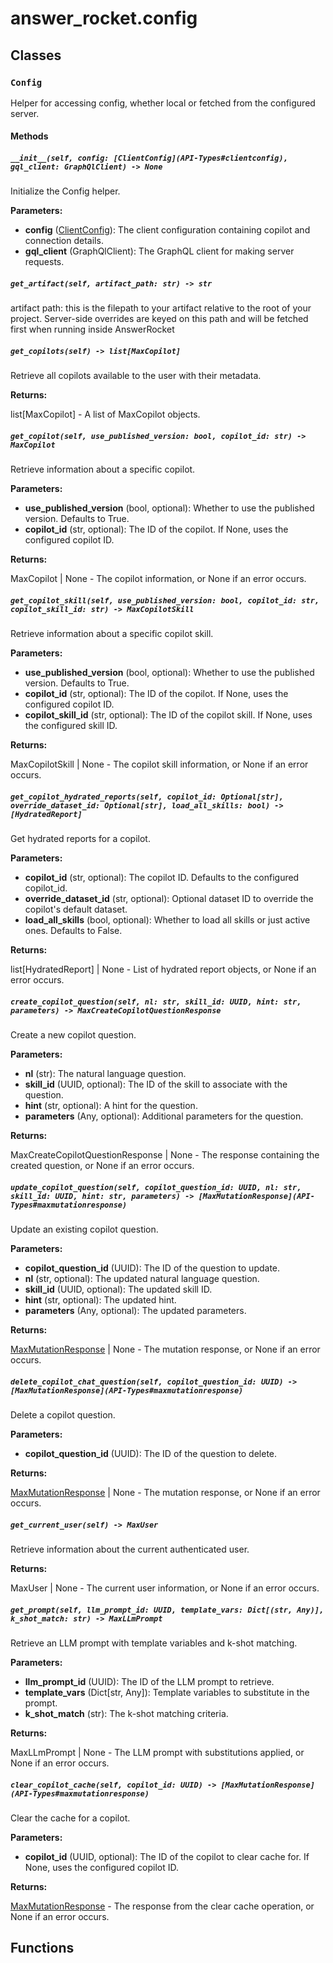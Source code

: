 # answer_rocket.config

## Classes

### `Config`

Helper for accessing config, whether local or fetched from the configured server.

#### Methods

##### `__init__(self, config: [ClientConfig](API-Types#clientconfig), gql_client: GraphQlClient) -> None`


Initialize the Config helper.


**Parameters:**

- **config** ([ClientConfig](API-Types#clientconfig)): The client configuration containing copilot and connection details.
- **gql_client** (GraphQlClient): The GraphQL client for making server requests.

##### `get_artifact(self, artifact_path: str) -> str`


artifact path: this is the filepath to your artifact relative to the root of your project.
Server-side overrides are keyed on this path and will be fetched first when running inside AnswerRocket

##### `get_copilots(self) -> list[MaxCopilot]`


Retrieve all copilots available to the user with their metadata.


**Returns:**

list[MaxCopilot] - A list of MaxCopilot objects.

##### `get_copilot(self, use_published_version: bool, copilot_id: str) -> MaxCopilot`


Retrieve information about a specific copilot.


**Parameters:**

- **use_published_version** (bool, optional): Whether to use the published version. Defaults to True.
- **copilot_id** (str, optional): The ID of the copilot. If None, uses the configured copilot ID.


**Returns:**

MaxCopilot | None - The copilot information, or None if an error occurs.

##### `get_copilot_skill(self, use_published_version: bool, copilot_id: str, copilot_skill_id: str) -> MaxCopilotSkill`


Retrieve information about a specific copilot skill.


**Parameters:**

- **use_published_version** (bool, optional): Whether to use the published version. Defaults to True.
- **copilot_id** (str, optional): The ID of the copilot. If None, uses the configured copilot ID.
- **copilot_skill_id** (str, optional): The ID of the copilot skill. If None, uses the configured skill ID.


**Returns:**

MaxCopilotSkill | None - The copilot skill information, or None if an error occurs.

##### `get_copilot_hydrated_reports(self, copilot_id: Optional[str], override_dataset_id: Optional[str], load_all_skills: bool) -> [HydratedReport]`


Get hydrated reports for a copilot.


**Parameters:**

- **copilot_id** (str, optional): The copilot ID. Defaults to the configured copilot_id.
- **override_dataset_id** (str, optional): Optional dataset ID to override the copilot's default dataset.
- **load_all_skills** (bool, optional): Whether to load all skills or just active ones. Defaults to False.


**Returns:**

list[HydratedReport] | None - List of hydrated report objects, or None if an error occurs.

##### `create_copilot_question(self, nl: str, skill_id: UUID, hint: str, parameters) -> MaxCreateCopilotQuestionResponse`


Create a new copilot question.


**Parameters:**

- **nl** (str): The natural language question.
- **skill_id** (UUID, optional): The ID of the skill to associate with the question.
- **hint** (str, optional): A hint for the question.
- **parameters** (Any, optional): Additional parameters for the question.


**Returns:**

MaxCreateCopilotQuestionResponse | None - The response containing the created question, or None if an error occurs.

##### `update_copilot_question(self, copilot_question_id: UUID, nl: str, skill_id: UUID, hint: str, parameters) -> [MaxMutationResponse](API-Types#maxmutationresponse)`


Update an existing copilot question.


**Parameters:**

- **copilot_question_id** (UUID): The ID of the question to update.
- **nl** (str, optional): The updated natural language question.
- **skill_id** (UUID, optional): The updated skill ID.
- **hint** (str, optional): The updated hint.
- **parameters** (Any, optional): The updated parameters.


**Returns:**

[MaxMutationResponse](API-Types#maxmutationresponse) | None - The mutation response, or None if an error occurs.

##### `delete_copilot_chat_question(self, copilot_question_id: UUID) -> [MaxMutationResponse](API-Types#maxmutationresponse)`


Delete a copilot question.


**Parameters:**

- **copilot_question_id** (UUID): The ID of the question to delete.


**Returns:**

[MaxMutationResponse](API-Types#maxmutationresponse) | None - The mutation response, or None if an error occurs.

##### `get_current_user(self) -> MaxUser`


Retrieve information about the current authenticated user.


**Returns:**

MaxUser | None - The current user information, or None if an error occurs.

##### `get_prompt(self, llm_prompt_id: UUID, template_vars: Dict[(str, Any)], k_shot_match: str) -> MaxLLmPrompt`


Retrieve an LLM prompt with template variables and k-shot matching.


**Parameters:**

- **llm_prompt_id** (UUID): The ID of the LLM prompt to retrieve.
- **template_vars** (Dict[str, Any]): Template variables to substitute in the prompt.
- **k_shot_match** (str): The k-shot matching criteria.


**Returns:**

MaxLLmPrompt | None - The LLM prompt with substitutions applied, or None if an error occurs.

##### `clear_copilot_cache(self, copilot_id: UUID) -> [MaxMutationResponse](API-Types#maxmutationresponse)`


Clear the cache for a copilot.


**Parameters:**

- **copilot_id** (UUID, optional): The ID of the copilot to clear cache for. If None, uses the configured copilot ID.


**Returns:**

[MaxMutationResponse](API-Types#maxmutationresponse) - The response from the clear cache operation, or None if an error occurs.

## Functions
